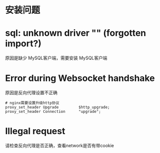 # 安装问题

# sql: unknown driver "" (forgotten import?)

原因是缺少 MySQL客户端，需要安装 MySQL客户端

# Error during Websocket handshake

原因是反向代理设置不正确
```nginx
# nginx需要设置升级http协议
proxy_set_header Upgrade         $http_upgrade;
proxy_set_header Connection      "upgrade";
```

# Illegal request

请检查反向代理是否正确，查看network是否有带cookie